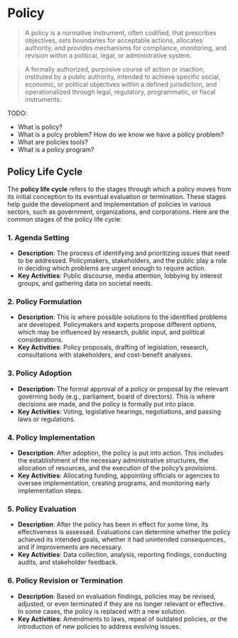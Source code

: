 # Policy

> A policy is a normative instrument, often codified, that prescribes objectives, sets boundaries for acceptable actions, allocates authority, and provides mechanisms for compliance, monitoring, and revision within a political, legal, or administrative system.

> A formally authorized, purposive course of action or inaction, instituted by a public authority, intended to achieve specific social, economic, or political objectives within a defined jurisdiction, and operationalized through legal, regulatory, programmatic, or fiscal instruments.

TODO:

- What is policy?
- What is a polcy problem? How do we know we have a policy problem?
- What are policies tools?
- What is a policy program?

## Policy Life Cycle

The **policy life cycle** refers to the stages through which a policy moves from its initial conception to its eventual evaluation or termination. These stages help guide the development and implementation of policies in various sectors, such as government, organizations, and corporations. Here are the common stages of the policy life cycle:

### 1. **Agenda Setting**

* **Description**: The process of identifying and prioritizing issues that need to be addressed. Policymakers, stakeholders, and the public play a role in deciding which problems are urgent enough to require action.
* **Key Activities**: Public discourse, media attention, lobbying by interest groups, and gathering data on societal needs.

### 2. **Policy Formulation**

* **Description**: This is where possible solutions to the identified problems are developed. Policymakers and experts propose different options, which may be influenced by research, public input, and political considerations.
* **Key Activities**: Policy proposals, drafting of legislation, research, consultations with stakeholders, and cost-benefit analyses.

### 3. **Policy Adoption**

* **Description**: The formal approval of a policy or proposal by the relevant governing body (e.g., parliament, board of directors). This is where decisions are made, and the policy is formally put into place.
* **Key Activities**: Voting, legislative hearings, negotiations, and passing laws or regulations.

### 4. **Policy Implementation**

* **Description**: After adoption, the policy is put into action. This includes the establishment of the necessary administrative structures, the allocation of resources, and the execution of the policy’s provisions.
* **Key Activities**: Allocating funding, appointing officials or agencies to oversee implementation, creating programs, and monitoring early implementation steps.

### 5. **Policy Evaluation**

* **Description**: After the policy has been in effect for some time, its effectiveness is assessed. Evaluations can determine whether the policy achieved its intended goals, whether it had unintended consequences, and if improvements are necessary.
* **Key Activities**: Data collection, analysis, reporting findings, conducting audits, and stakeholder feedback.

### 6. **Policy Revision or Termination**

* **Description**: Based on evaluation findings, policies may be revised, adjusted, or even terminated if they are no longer relevant or effective. In some cases, the policy is replaced with a new solution.
* **Key Activities**: Amendments to laws, repeal of outdated policies, or the introduction of new policies to address evolving issues.
